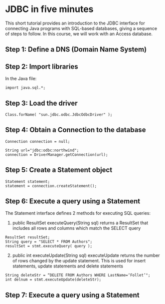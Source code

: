 
# JDBC in five minutes

This short tutorial provides an introduction to the JDBC interface for connecting Java programs with SQL-based databases, giving a sequence of steps to follow.
In this course, we will work with an Access database. 

## Step 1: Define a DNS (Domain Name System)

## Step 2: Import libraries 
In the Java file:
```
import java.sql.*;
```

## Step 3: Load the driver

```
Class.forName( "sun.jdbc.odbc.JdbcOdbcDriver" );
```

## Step 4: Obtain a Connection to the database
```
Connection connection = null;

String url="jdbc:odbc:northwind";	         
connection = DriverManager.getConnection(url); 
```

## Step 5: Create a Statement object
```
Statement statement;
statement = connection.createStatement();
```

## Step 6: Execute a query using a Statement

The Statement interface defines 2 methods for executing SQL queries:
1) public ResultSet executeQuery(String sql)
 returns a ResultSet that includes all rows and columns which match the SELECT query
 
 ```
ResultSet resultSet;
String query = "SELECT * FROM Authors";
resultSet = stmt.executeQuery( query );

```
 
2) public int executeUpdate(String sql)
executeUpdate returns the number of rows changed by the update statement. This is used for insert statements, update statements and delete statements

```
String deleteStr = “DELETE FROM Authors WHERE LastName=‘Follet’";
int delnum = stmt.executeUpdate(deleteStr);
```



## Step 7: Execute a query using a Statement



